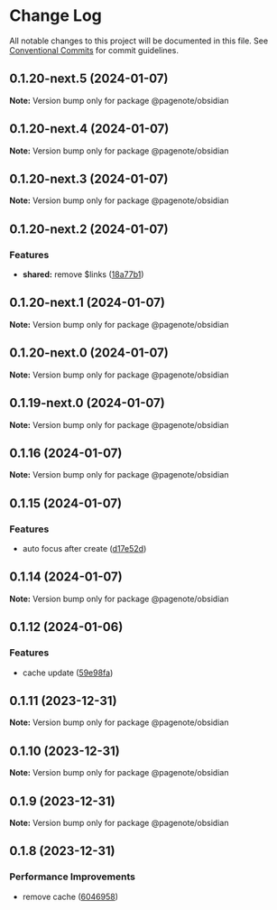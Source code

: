 # Change Log

All notable changes to this project will be documented in this file.
See [Conventional Commits](https://conventionalcommits.org) for commit guidelines.

## 0.1.20-next.5 (2024-01-07)

**Note:** Version bump only for package @pagenote/obsidian





## 0.1.20-next.4 (2024-01-07)

**Note:** Version bump only for package @pagenote/obsidian





## 0.1.20-next.3 (2024-01-07)

**Note:** Version bump only for package @pagenote/obsidian





## 0.1.20-next.2 (2024-01-07)


### Features

* **shared:** remove $links ([18a77b1](https://github.com/rowthan/pagenote/commit/18a77b11fbe1ffcede483f7af12ed0506c2afee9))





## 0.1.20-next.1 (2024-01-07)

**Note:** Version bump only for package @pagenote/obsidian





## 0.1.20-next.0 (2024-01-07)

**Note:** Version bump only for package @pagenote/obsidian





## 0.1.19-next.0 (2024-01-07)

**Note:** Version bump only for package @pagenote/obsidian





## 0.1.16 (2024-01-07)

**Note:** Version bump only for package @pagenote/obsidian





## 0.1.15 (2024-01-07)


### Features

* auto focus after create ([d17e52d](https://github.com/rowthan/pagenote/commit/d17e52d7279791415aebb5b58c8c792baa1a5606))





## 0.1.14 (2024-01-07)

**Note:** Version bump only for package @pagenote/obsidian





## 0.1.12 (2024-01-06)


### Features

* cache update ([59e98fa](https://github.com/rowthan/pagenote/commit/59e98fa15fa3b4826af6c4e389564b166cd049a9))





## 0.1.11 (2023-12-31)

**Note:** Version bump only for package @pagenote/obsidian





## 0.1.10 (2023-12-31)

**Note:** Version bump only for package @pagenote/obsidian





## 0.1.9 (2023-12-31)

**Note:** Version bump only for package @pagenote/obsidian





## 0.1.8 (2023-12-31)


### Performance Improvements

* remove cache ([6046958](https://github.com/rowthan/pagenote/commit/6046958fdc6e4385f45e4c2f9e489bd2bfc774bb))
